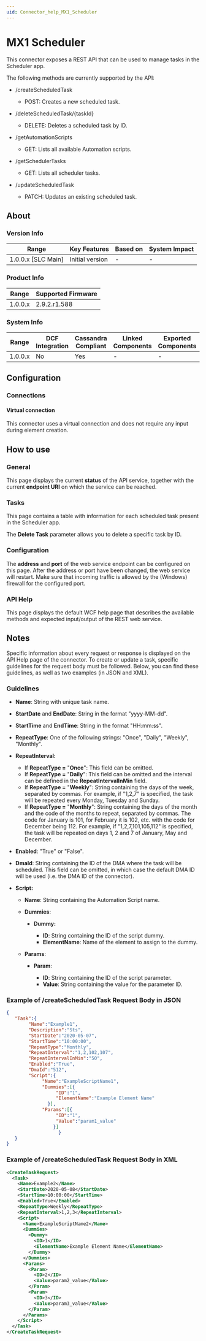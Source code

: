 ```yaml
---
uid: Connector_help_MX1_Scheduler
---
```


# MX1 Scheduler

This connector exposes a REST API that can be used to manage tasks in the Scheduler app.

The following methods are currently supported by the API:

- /createScheduledTask

  - POST: Creates a new scheduled task.

- /deleteScheduledTask/{taskId}

  - DELETE: Deletes a scheduled task by ID.

- /getAutomationScripts

  - GET: Lists all available Automation scripts.

- /getSchedulerTasks

  - GET: Lists all scheduler tasks.

- /updateScheduledTask

  - PATCH: Updates an existing scheduled task.

## About

### Version Info

| **Range**            | **Key Features** | **Based on** | **System Impact** |
|----------------------|------------------|--------------|-------------------|
| 1.0.0.x \[SLC Main\] | Initial version  | \-           | \-                |

### Product Info

| **Range** | **Supported Firmware** |
|-----------|------------------------|
| 1.0.0.x   | 2.9.2.r1.588           |

### System Info

| **Range** | **DCF Integration** | **Cassandra Compliant** | **Linked Components** | **Exported Components** |
|-----------|---------------------|-------------------------|-----------------------|-------------------------|
| 1.0.0.x   | No                  | Yes                     | \-                    | \-                      |

## Configuration

### Connections

#### Virtual connection

This connector uses a virtual connection and does not require any input during element creation.

## How to use

### General

This page displays the current **status** of the API service, together with the current **endpoint URI** on which the service can be reached.

### Tasks

This page contains a table with information for each scheduled task present in the Scheduler app.

The **Delete Task** parameter allows you to delete a specific task by ID.

### Configuration

The **address** and **port** of the web service endpoint can be configured on this page. After the address or port have been changed, the web service will restart. Make sure that incoming traffic is allowed by the (Windows) firewall for the configured port.

### API Help

This page displays the default WCF help page that describes the available methods and expected input/output of the REST web service.

## Notes

Specific information about every request or response is displayed on the API Help page of the connector.
To create or update a task, specific guidelines for the request body must be followed. Below, you can find these guidelines, as well as two examples (in JSON and XML).

### Guidelines

- **Name**: String with unique task name.

- **StartDate** and **EndDate**: String in the format "yyyy-MM-dd".

- **StartTime** and **EndTime**: String in the format "HH:mm:ss".

- **RepeatType**: One of the following strings: "Once", "Daily", "Weekly", "Monthly".

- **RepeatInterval:**

  - If **RepeatType =** "**Once**": This field can be omitted.
  - If **RepeatType =** "**Daily**": This field can be omitted and the interval can be defined in the **RepeatIntervalInMin** field.
  - If **RepeatType =** "**Weekly**": String containing the days of the week, separated by commas. For example, if "1,2,7" is specified, the task will be repeated every Monday, Tuesday and Sunday.
  - If **RepeatType =** "**Monthly**": String containing the days of the month and the code of the months to repeat, separated by commas. The code for January is 101, for February it is 102, etc. with the code for December being 112. For example, if "1,2,7,101,105,112" is specified, the task will be repeated on days 1, 2 and 7 of January, May and December.

- **Enabled**: "True" or "False".

- **DmaId**: String containing the ID of the DMA where the task will be scheduled. This field can be omitted, in which case the default DMA ID will be used (i.e. the DMA ID of the connector).

- **Script:**

  - **Name**: String containing the Automation Script name.

  - **Dummies**:

    - **Dummy:**

      - **ID**: String containing the ID of the script dummy.
      - **ElementName**: Name of the element to assign to the dummy.

  - **Params**:

    - **Param**:

      - **ID**: String containing the ID of the script parameter.
      - **Value**: String containing the value for the parameter ID.

### Example of /createScheduledTask Request Body in JSON

```json
{
   "Task":{
        "Name":"Example1",
        "Description":"Sts",
        "StartDate":"2020-05-07",
        "StartTime":"10:00:00",
        "RepeatType":"Monthly",
        "RepeatInterval":"1,2,102,107",
        "RepeatIntervalInMin":"50",
        "Enabled":"True",
        "DmaId":"512",
        "Script":{
             "Name":"ExampleScriptName1",    
             "Dummies":[{
                  "ID":"1",
                  "ElementName":"Example Element Name"
               }],
             "Params":[{
                  "ID":"1",
                  "Value":"param1_value"
                 }] 
                   }
   }
}
```

### Example of /createScheduledTask Request Body in XML

```xml
<CreateTaskRequest>
  <Task>
    <Name>Example2</Name>
    <StartDate>2020-05-08</StartDate>
    <StartTime>10:00:00</StartTime>
    <Enabled>True</Enabled>
    <RepeatType>Weekly</RepeatType>
    <RepeatInterval>1,2,3</RepeatInterval>
    <Script>
      <Name>ExampleScriptName2</Name>      
      <Dummies>
        <Dummy>
          <ID>1</ID>
          <ElementName>Example Element Name</ElementName>
        </Dummy>
      </Dummies>
      <Params>
        <Param>
          <ID>2</ID>
          <Value>param2_value</Value>
        </Param>
        <Param>
          <ID>3</ID>
          <Value>param3_value</Value>
        </Param>
      </Params>
    </Script>
  </Task>
</CreateTaskRequest>
```
